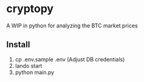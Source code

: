 # cryptopy

A WIP in python for analyzing the BTC market prices

## Install

1. cp .env.sample .env (Adjust DB credentials)
2. lando start
3. python main.py
